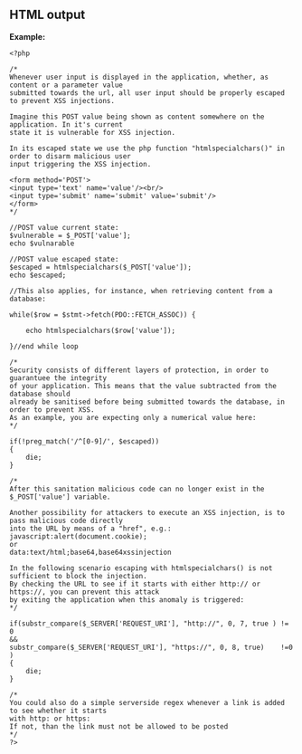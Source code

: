 
HTML output
-------

**Example:**

    <?php

	/*
	Whenever user input is displayed in the application, whether, as content or a parameter value 
	submitted towards the url, all user input should be properly escaped to prevent XSS injections.

	Imagine this POST value being shown as content somewhere on the application. In it's current 
	state it is vulnerable for XSS injection. 

	In its escaped state we use the php function "htmlspecialchars()" in order to disarm malicious user 
	input triggering the XSS injection.

	<form method='POST'>
	<input type='text' name='value'/><br/>
	<input type='submit' name='submit' value='submit'/>
	</form>
	*/
 
	//POST value current state:
	$vulnerable = $_POST['value'];
	echo $vulnarable

	//POST value escaped state:
	$escaped = htmlspecialchars($_POST['value']);
	echo $escaped;

	//This also applies, for instance, when retrieving content from a database:

	while($row = $stmt->fetch(PDO::FETCH_ASSOC)) {

		echo htmlspecialchars($row['value']);

	}//end while loop

	/*
	Security consists of different layers of protection, in order to guarantuee the integrity
	of your application. This means that the value subtracted from the database should
	already be sanitised before being submitted towards the database, in order to prevent XSS.
	As an example, you are expecting only a numerical value here:
	*/

	if(!preg_match('/^[0-9]/', $escaped))
	{
		die;
	}

	/*
	After this sanitation malicious code can no longer exist in the $_POST['value'] variable.

	Another possibility for attackers to execute an XSS injection, is to pass malicious code directly 
	into the URL by means of a "href", e.g.:
	javascript:alert(document.cookie);
	or
	data:text/html;base64,base64xssinjection

	In the following scenario escaping with htmlspecialchars() is not sufficient to block the injection.
	By checking the URL to see if it starts with either http:// or https://, you can prevent this attack 
	by exiting the application when this anomaly is triggered: 
	*/ 

	if(substr_compare($_SERVER['REQUEST_URI'], "http://", 0, 7, true ) != 0
	&&
	substr_compare($_SERVER['REQUEST_URI'], "https://", 0, 8, true)    !=0 )  
	{
		die;
	}

	/*
	You could also do a simple serverside regex whenever a link is added to see whether it starts
	with http: or https: 
	If not, than the link must not be allowed to be posted
	*/
	?>


	
